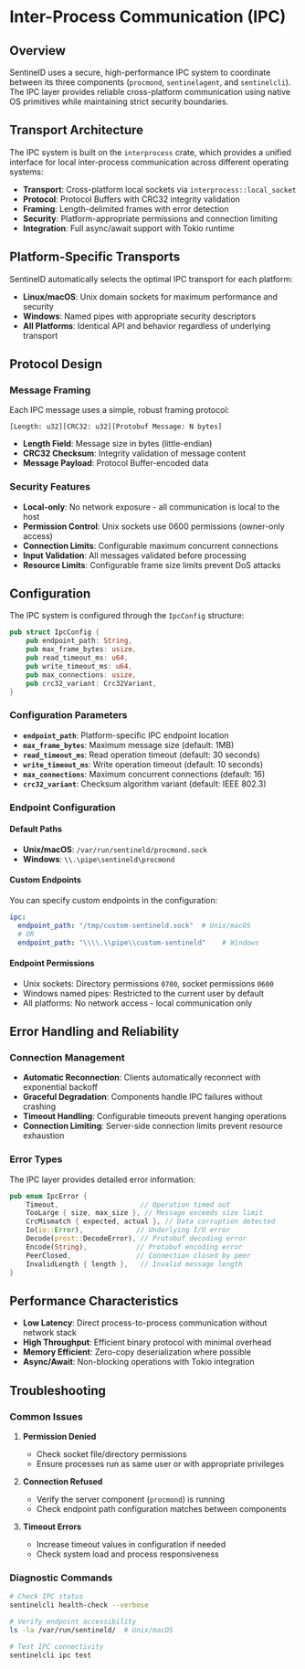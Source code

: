 # Inter-Process Communication (IPC)

## Overview

SentinelD uses a secure, high-performance IPC system to coordinate between its three components (`procmond`, `sentinelagent`, and `sentinelcli`). The IPC layer provides reliable cross-platform communication using native OS primitives while maintaining strict security boundaries.

## Transport Architecture

The IPC system is built on the `interprocess` crate, which provides a unified interface for local inter-process communication across different operating systems:

- **Transport**: Cross-platform local sockets via `interprocess::local_socket`
- **Protocol**: Protocol Buffers with CRC32 integrity validation
- **Framing**: Length-delimited frames with error detection
- **Security**: Platform-appropriate permissions and connection limiting
- **Integration**: Full async/await support with Tokio runtime

## Platform-Specific Transports

SentinelD automatically selects the optimal IPC transport for each platform:

- **Linux/macOS**: Unix domain sockets for maximum performance and security
- **Windows**: Named pipes with appropriate security descriptors
- **All Platforms**: Identical API and behavior regardless of underlying transport

## Protocol Design

### Message Framing

Each IPC message uses a simple, robust framing protocol:

```text
[Length: u32][CRC32: u32][Protobuf Message: N bytes]
```

- **Length Field**: Message size in bytes (little-endian)
- **CRC32 Checksum**: Integrity validation of message content
- **Message Payload**: Protocol Buffer-encoded data

### Security Features

- **Local-only**: No network exposure - all communication is local to the host
- **Permission Control**: Unix sockets use 0600 permissions (owner-only access)
- **Connection Limits**: Configurable maximum concurrent connections
- **Input Validation**: All messages validated before processing
- **Resource Limits**: Configurable frame size limits prevent DoS attacks

## Configuration

The IPC system is configured through the `IpcConfig` structure:

```rust
pub struct IpcConfig {
    pub endpoint_path: String,
    pub max_frame_bytes: usize,
    pub read_timeout_ms: u64,
    pub write_timeout_ms: u64,
    pub max_connections: usize,
    pub crc32_variant: Crc32Variant,
}
```

### Configuration Parameters

- **`endpoint_path`**: Platform-specific IPC endpoint location
- **`max_frame_bytes`**: Maximum message size (default: 1MB)
- **`read_timeout_ms`**: Read operation timeout (default: 30 seconds)
- **`write_timeout_ms`**: Write operation timeout (default: 10 seconds)
- **`max_connections`**: Maximum concurrent connections (default: 16)
- **`crc32_variant`**: Checksum algorithm variant (default: IEEE 802.3)

### Endpoint Configuration

#### Default Paths

- **Unix/macOS**: `/var/run/sentineld/procmond.sock`
- **Windows**: `\\.\pipe\sentineld\procmond`

#### Custom Endpoints

You can specify custom endpoints in the configuration:

```yaml
ipc:
  endpoint_path: "/tmp/custom-sentineld.sock"  # Unix/macOS
  # OR
  endpoint_path: "\\\\.\\pipe\\custom-sentineld"    # Windows
```

#### Endpoint Permissions

- Unix sockets: Directory permissions `0700`, socket permissions `0600`
- Windows named pipes: Restricted to the current user by default
- All platforms: No network access - local communication only

## Error Handling and Reliability

### Connection Management

- **Automatic Reconnection**: Clients automatically reconnect with exponential backoff
- **Graceful Degradation**: Components handle IPC failures without crashing
- **Timeout Handling**: Configurable timeouts prevent hanging operations
- **Connection Limiting**: Server-side connection limits prevent resource exhaustion

### Error Types

The IPC layer provides detailed error information:

```rust
pub enum IpcError {
    Timeout,                    // Operation timed out
    TooLarge { size, max_size }, // Message exceeds size limit
    CrcMismatch { expected, actual }, // Data corruption detected
    Io(io::Error),             // Underlying I/O error
    Decode(prost::DecodeError), // Protobuf decoding error
    Encode(String),            // Protobuf encoding error
    PeerClosed,                // Connection closed by peer
    InvalidLength { length },   // Invalid message length
}
```

## Performance Characteristics

- **Low Latency**: Direct process-to-process communication without network stack
- **High Throughput**: Efficient binary protocol with minimal overhead
- **Memory Efficient**: Zero-copy deserialization where possible
- **Async/Await**: Non-blocking operations with Tokio integration

## Troubleshooting

### Common Issues

1. **Permission Denied**

   - Check socket file/directory permissions
   - Ensure processes run as same user or with appropriate privileges

2. **Connection Refused**

   - Verify the server component (`procmond`) is running
   - Check endpoint path configuration matches between components

3. **Timeout Errors**

   - Increase timeout values in configuration if needed
   - Check system load and process responsiveness

### Diagnostic Commands

```bash
# Check IPC status
sentinelcli health-check --verbose

# Verify endpoint accessibility
ls -la /var/run/sentineld/  # Unix/macOS

# Test IPC connectivity
sentinelcli ipc test
```
